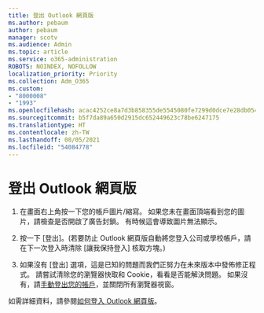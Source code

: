 ```yaml
---
title: 登出 Outlook 網頁版
ms.author: pebaum
author: pebaum
manager: scotv
ms.audience: Admin
ms.topic: article
ms.service: o365-administration
ROBOTS: NOINDEX, NOFOLLOW
localization_priority: Priority
ms.collection: Adm_O365
ms.custom:
- "8000008"
- "1993"
ms.openlocfilehash: acac4252ce8a7d3b858355de5545080fe7299d0dce7e28db05436e2b06e8c3f6
ms.sourcegitcommit: b5f7da89a650d2915dc652449623c78be6247175
ms.translationtype: HT
ms.contentlocale: zh-TW
ms.lasthandoff: 08/05/2021
ms.locfileid: "54084778"
---
```

# <a name="sign-out-of-outlook-on-the-web"></a>登出 Outlook 網頁版

1. 在畫面右上角按一下您的帳戶圖片/縮寫。 如果您未在畫面頂端看到您的圖片，請檢查是否開啟了廣告封鎖。 有時候這會導致圖片無法顯示。

2. 按一下 [登出]。(若要防止 Outlook 網頁版自動將您登入公司或學校帳戶，請在下一次登入時清除 [讓我保持登入] 核取方塊。)

3. 如果沒有 [登出] 選項，這是已知的問題而我們正努力在未來版本中發佈修正程式。  請嘗試清除您的瀏覽器快取和 Cookie，看看是否能解決問題。  如果沒有，請[手動登出您的帳戶](https://login.live.com/logout.srf)，並關閉所有瀏覽器視窗。

如需詳細資料，請參閱[如何登入 Outlook 網頁版](https://support.office.com/article/how-to-sign-in-to-outlook-on-the-web-763fab4d-0138-4814-b450-37fc286bcb79)。
